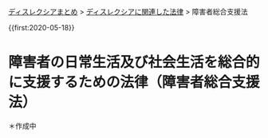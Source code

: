 <p class="breadcrumbs"><a href="../index.md">ディスレクシアまとめ</a> > <a href="index.md">ディスレクシアに関連した法律</a> > 障害者総合支援法

{{first:2020-05-18}}

# 障害者の日常生活及び社会生活を総合的に支援するための法律（障害者総合支援法）
＊作成中